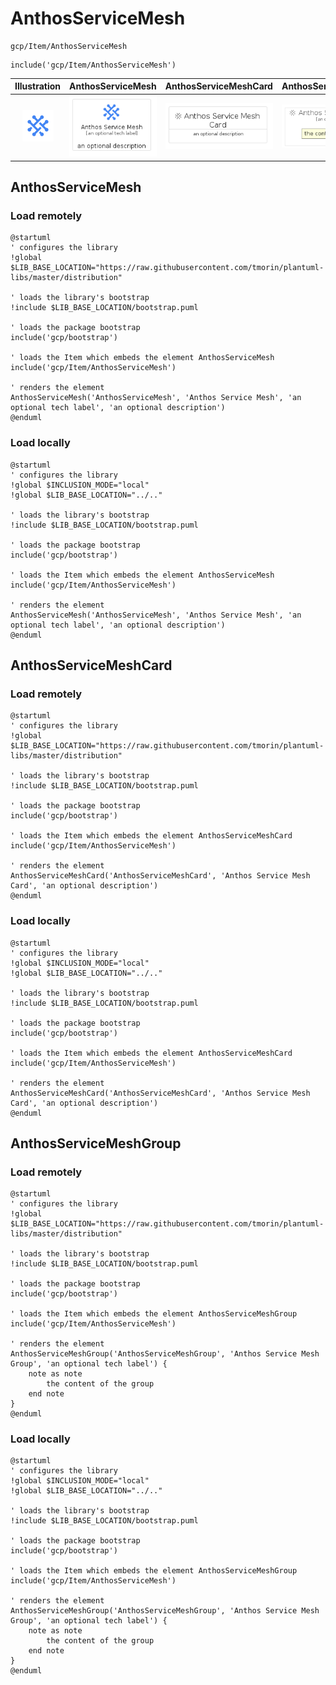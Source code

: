 # AnthosServiceMesh


```text
gcp/Item/AnthosServiceMesh
```

```text
include('gcp/Item/AnthosServiceMesh')
```



| Illustration | AnthosServiceMesh | AnthosServiceMeshCard | AnthosServiceMeshGroup |
| :---: | :---: | :---: | :---: |
| ![illustration for Illustration](../../gcp/Item/AnthosServiceMesh.png) | ![illustration for AnthosServiceMesh](../../gcp/Item/AnthosServiceMesh.Local.png) | ![illustration for AnthosServiceMeshCard](../../gcp/Item/AnthosServiceMeshCard.Local.png) | ![illustration for AnthosServiceMeshGroup](../../gcp/Item/AnthosServiceMeshGroup.Local.png) |




## AnthosServiceMesh

### Load remotely
```plantuml
@startuml
' configures the library
!global $LIB_BASE_LOCATION="https://raw.githubusercontent.com/tmorin/plantuml-libs/master/distribution"

' loads the library's bootstrap
!include $LIB_BASE_LOCATION/bootstrap.puml

' loads the package bootstrap
include('gcp/bootstrap')

' loads the Item which embeds the element AnthosServiceMesh
include('gcp/Item/AnthosServiceMesh')

' renders the element
AnthosServiceMesh('AnthosServiceMesh', 'Anthos Service Mesh', 'an optional tech label', 'an optional description')
@enduml
```

### Load locally
```plantuml
@startuml
' configures the library
!global $INCLUSION_MODE="local"
!global $LIB_BASE_LOCATION="../.."

' loads the library's bootstrap
!include $LIB_BASE_LOCATION/bootstrap.puml

' loads the package bootstrap
include('gcp/bootstrap')

' loads the Item which embeds the element AnthosServiceMesh
include('gcp/Item/AnthosServiceMesh')

' renders the element
AnthosServiceMesh('AnthosServiceMesh', 'Anthos Service Mesh', 'an optional tech label', 'an optional description')
@enduml
```

## AnthosServiceMeshCard

### Load remotely
```plantuml
@startuml
' configures the library
!global $LIB_BASE_LOCATION="https://raw.githubusercontent.com/tmorin/plantuml-libs/master/distribution"

' loads the library's bootstrap
!include $LIB_BASE_LOCATION/bootstrap.puml

' loads the package bootstrap
include('gcp/bootstrap')

' loads the Item which embeds the element AnthosServiceMeshCard
include('gcp/Item/AnthosServiceMesh')

' renders the element
AnthosServiceMeshCard('AnthosServiceMeshCard', 'Anthos Service Mesh Card', 'an optional description')
@enduml
```

### Load locally
```plantuml
@startuml
' configures the library
!global $INCLUSION_MODE="local"
!global $LIB_BASE_LOCATION="../.."

' loads the library's bootstrap
!include $LIB_BASE_LOCATION/bootstrap.puml

' loads the package bootstrap
include('gcp/bootstrap')

' loads the Item which embeds the element AnthosServiceMeshCard
include('gcp/Item/AnthosServiceMesh')

' renders the element
AnthosServiceMeshCard('AnthosServiceMeshCard', 'Anthos Service Mesh Card', 'an optional description')
@enduml
```

## AnthosServiceMeshGroup

### Load remotely
```plantuml
@startuml
' configures the library
!global $LIB_BASE_LOCATION="https://raw.githubusercontent.com/tmorin/plantuml-libs/master/distribution"

' loads the library's bootstrap
!include $LIB_BASE_LOCATION/bootstrap.puml

' loads the package bootstrap
include('gcp/bootstrap')

' loads the Item which embeds the element AnthosServiceMeshGroup
include('gcp/Item/AnthosServiceMesh')

' renders the element
AnthosServiceMeshGroup('AnthosServiceMeshGroup', 'Anthos Service Mesh Group', 'an optional tech label') {
    note as note
        the content of the group
    end note
}
@enduml
```

### Load locally
```plantuml
@startuml
' configures the library
!global $INCLUSION_MODE="local"
!global $LIB_BASE_LOCATION="../.."

' loads the library's bootstrap
!include $LIB_BASE_LOCATION/bootstrap.puml

' loads the package bootstrap
include('gcp/bootstrap')

' loads the Item which embeds the element AnthosServiceMeshGroup
include('gcp/Item/AnthosServiceMesh')

' renders the element
AnthosServiceMeshGroup('AnthosServiceMeshGroup', 'Anthos Service Mesh Group', 'an optional tech label') {
    note as note
        the content of the group
    end note
}
@enduml
```

